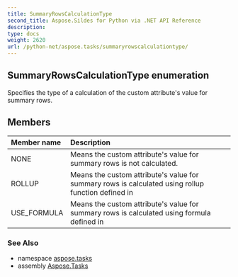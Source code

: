 ```yaml
---
title: SummaryRowsCalculationType
second_title: Aspose.Sildes for Python via .NET API Reference
description: 
type: docs
weight: 2620
url: /python-net/aspose.tasks/summaryrowscalculationtype/
---
```


## SummaryRowsCalculationType enumeration

Specifies the type of a calculation of the custom attribute's value for summary rows.

## Members
| Member name | Description |
| :- | :- |
|NONE|Means the custom attribute's value for summary rows is not calculated.|
|ROLLUP|Means the custom attribute's value for summary rows is calculated using rollup function defined in|
|USE_FORMULA|Means the custom attribute's value for summary rows is calculated using formula defined in|

### See Also

* namespace [aspose.tasks](../../aspose.tasks/)
* assembly [Aspose.Tasks](/tasks/python-net/)

